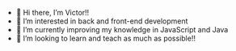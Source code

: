- 👋 Hi there, I’m Victor!!
- 👀 I’m interested in back and front-end development
- 🌱 I’m currently improving my knowledge in JavaScript and Java
- 💞️ I’m looking to learn and teach as much as possible!!

<!---
Viciot/Viciot is a ✨ special ✨ repository because its `README.md` (this file) appears on your GitHub profile.
You can click the Preview link to take a look at your changes.
--->
